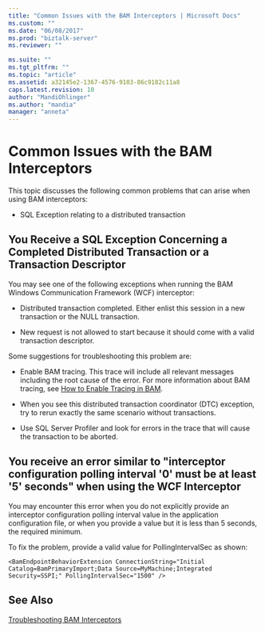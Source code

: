 ```yaml
---
title: "Common Issues with the BAM Interceptors | Microsoft Docs"
ms.custom: ""
ms.date: "06/08/2017"
ms.prod: "biztalk-server"
ms.reviewer: ""

ms.suite: ""
ms.tgt_pltfrm: ""
ms.topic: "article"
ms.assetid: a32145e2-1367-4576-9103-86c9182c11a8
caps.latest.revision: 10
author: "MandiOhlinger"
ms.author: "mandia"
manager: "anneta"
---
```

# Common Issues with the BAM Interceptors
This topic discusses the following common problems that can arise when using BAM interceptors:  
  
-   SQL Exception relating to a distributed transaction  
  
## You Receive a SQL Exception Concerning a Completed Distributed Transaction or a Transaction Descriptor  
 You may see one of the following exceptions when running the BAM Windows Communication Framework (WCF) interceptor:  
  
-   Distributed transaction completed. Either enlist this session in a new transaction or the NULL transaction.  
  
-   New request is not allowed to start because it should come with a valid transaction descriptor.  
  
 Some suggestions for troubleshooting this problem are:  
  
-   Enable BAM tracing. This trace will include all relevant messages including the root cause of the error. For more information about BAM tracing, see [How to Enable Tracing in BAM](../core/how-to-enable-tracing-in-bam.md).  
  
-   When you see this distributed transaction coordinator (DTC) exception, try to rerun exactly the same scenario without transactions.  
  
-   Use SQL Server Profiler and look for errors in the trace that will cause the transaction to be aborted.  
  
## You receive an error similar to "interceptor configuration polling interval '0' must be at least '5' seconds" when using the WCF Interceptor  
 You may encounter this error when you do not explicitly provide an interceptor configuration polling interval value in the application configuration file, or when you provide a value but it is less than 5 seconds, the required minimum.  
  
 To fix the problem, provide a valid value for PollingIntervalSec as shown:  
  
```  
<BamEndpointBehaviorExtension ConnectionString="Initial Catalog=BamPrimaryImport;Data Source=MyMachine;Integrated Security=SSPI;" PollingIntervalSec="1500" />  
```  
  
## See Also  
 [Troubleshooting BAM Interceptors](../core/troubleshooting-bam-interceptors.md)